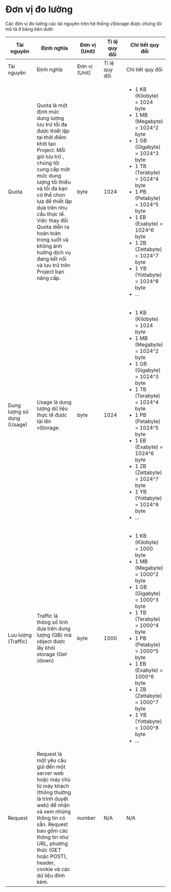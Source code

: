 # Đơn vị đo lường

Các đơn vị đo lường các tài nguyên trên hệ thống vStorage được chúng tôi mô tả ở bảng bên dưới:

<table data-header-hidden data-full-width="true"><thead><tr><th width="109">Tài nguyên</th><th width="207">Định nghĩa</th><th width="92">Đơn vị (Unit)</th><th width="90">Tỉ lệ quy đổi</th><th>Chi tiết quy đổi</th></tr></thead><tbody><tr><td>Tài nguyên</td><td>Định nghĩa</td><td>Đơn vị (Unit)</td><td>Tỉ lệ quy đổi</td><td>Chi tiết quy đổi</td></tr><tr><td>Quota</td><td>Quota là một định mức dung lượng lưu trữ tối đa được thiết lập tại thời điểm khởi tạo Project. Mỗi gói lưu trữ , chúng tôi cung cấp một mức dung lượng tối thiểu và tối đa bạn có thể chọn lựa để thiết lập dựa trên nhu cầu thực tế. Việc thay đổi Quota diễn ra hoàn toàn trong suốt và không ảnh hưởng dịch vụ đang kết nối và lưu trữ trên Project bạn nâng cấp.</td><td>byte</td><td>1024</td><td><ul><li>1 KB (Kilobyte) = 1024 byte</li><li>1 MB (Megabyte) = 1024^2 byte</li><li>1 GB (Gigabyte) = 1024^3 byte</li><li>1 TB (Terabyte) = 1024^4 byte</li><li>1 PB (Petabyte) = 1024^5 byte</li><li>1 EB (Exabyte) = 1024^6 byte </li><li>1 ZB (Zettabyte) = 1024^7 byte </li><li>1 YB (Yottabyte) = 1024^8 byte </li><li>...</li></ul></td></tr><tr><td>Dung lượng sử dụng (Usage)</td><td>Usage là dung lượng dữ liệu thực tế được tải lên vStorage.</td><td>byte</td><td>1024</td><td><ul><li>1 KB (Kilobyte) = 1024 byte</li><li>1 MB (Megabyte) = 1024^2 byte</li><li>1 GB (Gigabyte) = 1024^3 byte</li><li>1 TB (Terabyte) = 1024^4 byte</li><li>1 PB (Petabyte) = 1024^5 byte</li><li>1 EB (Exabyte) = 1024^6 byte </li><li>1 ZB (Zettabyte) = 1024^7 byte </li><li>1 YB (Yottabyte) = 1024^8 byte </li><li>...</li></ul></td></tr><tr><td>Lưu lượng (Traffic)</td><td>Traffic là thông số tính dựa trên dung lượng (GB) mà object được lấy khỏi storage (Get /down) </td><td>byte</td><td>1000</td><td><ul><li>1 KB (Kilobyte) = 1000 byte</li><li>1 MB (Megabyte) = 1000^2 byte</li><li>1 GB (Gigabyte) = 1000^3 byte</li><li>1 TB (Terabyte) = 1000^4 byte</li><li>1 PB (Petabyte) = 1000^5 byte</li><li>1 EB (Exabyte) = 1000^6 byte </li><li>1 ZB (Zettabyte) = 1000^7 byte </li><li>1 YB (Yottabyte) = 1000^8 byte </li><li>...</li></ul></td></tr><tr><td>Request</td><td>Request là một yêu cầu gửi đến một server web hoặc máy chủ từ máy khách (thông thường là trình duyệt web) để nhận và xem những thông tin có sẵn. Request bao gồm các thông tin như URL, phương thức (GET hoặc POST), header, cookie và các dữ liệu đính kèm.</td><td>number</td><td>N/A</td><td>N/A</td></tr></tbody></table>
